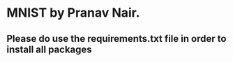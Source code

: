 # MNIST by Pranav Nair.
## Please do use the requirements.txt file in order to install all packages
